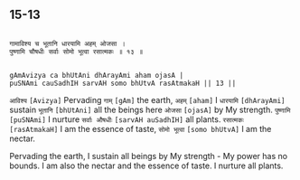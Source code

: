 ## 15-13


```shloka-sa

गामाविश्य च भूतानि धारयामि अहम् ओजसा ।
पुष्णामि चौषधीः सर्वाः सोमो भूत्वा रसात्मकः ॥ १३ ॥

```
```shloka-sa-hk

gAmAvizya ca bhUtAni dhArayAmi aham ojasA |
puSNAmi cauSadhIH sarvAH somo bhUtvA rasAtmakaH || 13 ||

```
`आविश्य` `[Avizya]` Pervading `गाम्` `[gAm]` the earth, `अहम्` `[aham]` I `धारयामि` `[dhArayAmi]` sustain `भूतानि` `[bhUtAni]` all the beings here `ओजसा` `[ojasA]` by My strength. `पुष्णामि` `[puSNAmi]` I nurture `सर्वाः औषधीः` `[sarvAH auSadhIH]` all plants. `रसात्मकः` `[rasAtmakaH]` I am the essence of taste, `सोमो भूत्वा` `[somo bhUtvA]` I am the nectar.

Pervading the earth, I sustain all beings by My strength - My power has no bounds. I am also the nectar and the essence of taste. I nurture all plants.


